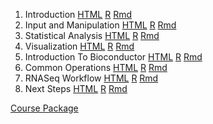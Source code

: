 1. Introduction [HTML](A1_R_Intro.html) [R](A1_R_Intro.R) [Rmd](A1_R_Intro.Rmd)
2. Input and Manipulation [HTML](A2_Input_And_Manipulation.html) [R](A2_Input_And_Manipulation.R) [Rmd](A2_Input_And_Manipulation.Rmd)
3. Statistical Analysis [HTML](A3_Statistical_Analysis.html) [R](A3_Statistical_Analysis.R) [Rmd](A3_Statistical_Analysis.Rmd)
4. Visualization [HTML](A4_Visualization.html) [R](A4_Visualization.R) [Rmd](A4_Visualization.Rmd)
5. Introduction To Bioconductor [HTML](B1_Bioconductor_Intro.html) [R](B1_Bioconductor_Intro.R) [Rmd](B1_Bioconductor_Intro.Rmd)
6. Common Operations [HTML](B2_Common_Operations.html) [R](B2_Common_Operations.R) [Rmd](B2_Common_Operations.Rmd)
7. RNASeq Workflow [HTML](B3_RNASeq_Workflow.html) [R](B3_RNASeq_Workflow.R) [Rmd](B3_RNASeq_Workflow.Rmd)
8. Next Steps [HTML](B4_Next_Steps.html) [R](B4_Next_Steps.R) [Rmd](B4_Next_Steps.Rmd)

[Course Package](BiocIntroRPCI_0.1.2.tar.gz)
